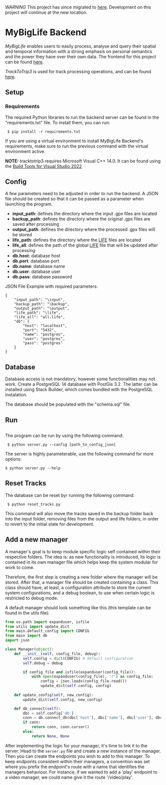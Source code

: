 *WARNING* This project has since migrated to [here](https://github.com/dserafim1999/my-big-life/tree/main/backend). Development on this project will continue at the new location.  

# MyBigLife Backend

_MyBigLife_ enables users to easily process, analyse
and query their spatial and temporal information with a strong emphasis on personal semantics and
the power they have over their own data. The frontend for this project can be found [here](https://github.com/dserafim1999/my-big-life).

_TrackToTrip3_ is used for track processing operations, and can be found [here](https://github.com/dserafim1999/tracktotrip3).

## Setup

### Requirements

The required Python libraries to run the backend server can be found in the "requirements.txt" file. To install them, you can run:

```
 $ pip install -r requirements.txt
```

If you are using a virtual environment to install MyBigLife Backend's requirements, make sure to run the previous command with the virtual environment active.

**NOTE:** tracktotrip3 requires Microsoft Visual C++ 14.0. It can be found using the [Build Tools for Visual Studio 2022](https://visualstudio.microsoft.com/downloads/?q=build+tools)


## Config

A few parameters need to be adjusted in order to run the backend. A JSON file should be created so that it can be passed as a parameter when launching the program.

- **input_path**: defines the directory where the input .gpx files are located 
- **backup_path**: defines the directory where the original .gpx files are saved after processing  
- **output_path**: defines the directory where the processed .gpx files will be stored
- **life_path**: defines the directory where the [LIFE](https://github.com/domiriel/LIFE) files are located
- **life_all**: defines the path of the global [LIFE](https://github.com/domiriel/LIFE) file that will be updated after processing
- **db.host**: database host
- **db.port**: database port
- **db.name**: database name
- **db.user**: database user
- **db.pass**: database password

JSON File Example with required parameters:

```
{
    "input_path": "\input",
    "backup_path": "\backup",
    "output_path": "\output",
    "life_path": "\life",
    "life_all": "all.life",
    "db": {
        "host": "localhost",
        "port": "5432",
        "name": "postgres",
        "user": "postgres",
        "pass": "postgres"
    }
}
```

## Database

Database access is not mandatory, however some functionalities may not work. Create a PostgreSQL 14 database with PostGis 3.2. The latter can be installed using Stack Builder, which comes bundled with the PostgreSQL instalation.

The database should be populated with the "schema.sql" file.

## Run

## 

The program can be run by using the following command:

```
 $ python server.py --config [path_to_config_json]
```

The server is highly parameterable, use the following command for more options:

```
$ python server.py --help
```

## Reset Tracks

The database can be reset byr running the following command:

```
 $ python reset_tracks.py
```

This command will also move the tracks saved in the backup folder back into the input folder, removing files from the output and life folders, in order to revert to the initial state for development.

## Add a new manager

A manager's goal is to keep module specific logic self contained within their respective folders. The idea
is: as new functionality is introduced, its logic is contained in its own manager file which helps keep the system modular for work to come. 

Therefore, the first step is creating a new folder where the manager will be stored. After that, a manager file should be created containing a class. This class should have, at least, a configuration attribute to store the current system configurations, and a debug boolean, to use when certain logic is restricted to debug mode.

A default manager should look something like this (this template can be found in the utils file):
```python
from os.path import expanduser, isfile
from utils import update_dict
from main.default_config import CONFIG
from main import db
import json

class Manager(object):
    def __init__(self, config_file, debug):
        self.config = dict(CONFIG) # default configuration
        self.debug = debug

        if config_file and isfile(expanduser(config_file)):
            with open(expanduser(config_file), 'r') as config_file:
                config = json.loads(config_file.read())
                update_dict(self.config, config)
        
    def update_config(self, new_config):
        update_dict(self.config, new_config)

    def db_connect(self):
        dbc = self.config['db']
        conn = db.connect_db(dbc['host'], dbc['name'], dbc['user'], dbc['port'], dbc['pass'])
        if conn:
            return conn, conn.cursor()
        else:
            return None, None
```

After implementing the logic for your manager, it's time to link it to the server. Head to the `server.py` file and create a new instance of the manager. Then you can create the endpoints you wish to add to this manager. To keep endpoints consistent within their managers, a convention was set where you prefix the endpoint's route with a name that identifies the managers behaviour. For instance, if we wanted to add a 'play' endpoint to a video manager, we could name give it the route '/video/play'. 